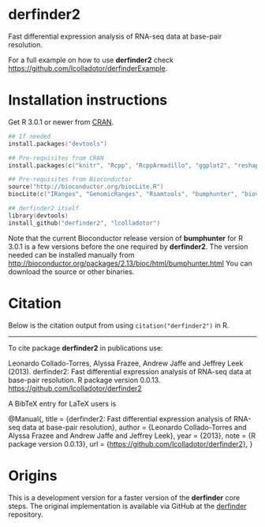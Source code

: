 derfinder2
==========

Fast differential expression analysis of RNA-seq data at base-pair resolution.

For a full example on how to use __derfinder2__ check https://github.com/lcolladotor/derfinderExample.

# Installation instructions

Get R 3.0.1 or newer from [CRAN](http://cran.r-project.org/).

```S
## If needed
install.packages("devtools")

## Pre-requisites from CRAN
install.packages(c("knitr", "Rcpp", "RcppArmadillo", "ggplot2", "reshape2", "plyr", "microbenchmark"))

## Pre-requisites from Bioconductor
source("http://bioconductor.org/biocLite.R")
biocLite(c("IRanges", "GenomicRanges", "Rsamtools", "bumphunter", "biovizBase", "ggbio", "qvalue", "TxDb.Hsapiens.UCSC.hg19.knownGene"))

## derfinder2 itself
library(devtools)
install_github("derfinder2", "lcolladotor")
```

Note that the current Bioconductor release version of __bumphunter__ for R 3.0.1 is a few versions before the one required by __derfinder2__. The version needed can be installed manually from http://bioconductor.org/packages/2.13/bioc/html/bumphunter.html You can download the source or other binaries.

# Citation

Below is the citation output from using `citation("derfinder2")` in R.

---

To cite package __derfinder2__ in publications use:

Leonardo Collado-Torres, Alyssa Frazee, Andrew Jaffe and Jeffrey Leek (2013). derfinder2: Fast differential expression analysis of RNA-seq data at base-pair resolution. R package version 0.0.13. https://github.com/lcolladotor/derfinder2

A BibTeX entry for LaTeX users is

@Manual{, title = {derfinder2: Fast differential expression analysis of RNA-seq data at base-pair resolution}, author = {Leonardo Collado-Torres and Alyssa Frazee and Andrew Jaffe and Jeffrey Leek}, year = {2013}, note = {R package version 0.0.13}, url = {https://github.com/lcolladotor/derfinder2}, }


# Origins

This is a development version for a faster version of the __derfinder__ core steps. The original implementation is available via GitHub at the [derfinder](https://github.com/alyssafrazee/derfinder) repository.
